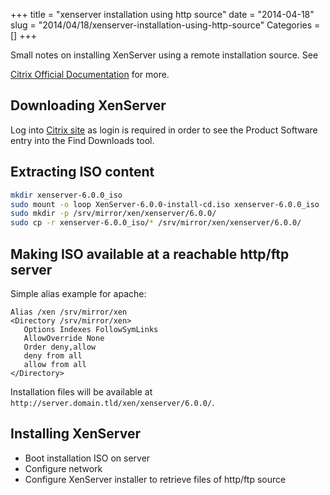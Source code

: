 +++
title = "xenserver installation using http source"
date = "2014-04-18"
slug = "2014/04/18/xenserver-installation-using-http-source"
Categories = []
+++

Small notes on installing XenServer using a remote installation source.
See

[Citrix Official Documentation](http://support.citrix.com/proddocs/topic/xenserver/xs-wrapper.html)
for more.

## Downloading XenServer

Log into [Citrix site](https://www.citrix.com) as login is required in
order to see the Product Software entry into the Find Downloads tool.

## Extracting ISO content

``` sh
mkdir xenserver-6.0.0_iso
sudo mount -o loop XenServer-6.0.0-install-cd.iso xenserver-6.0.0_iso
sudo mkdir -p /srv/mirror/xen/xenserver/6.0.0/
sudo cp -r xenserver-6.0.0_iso/* /srv/mirror/xen/xenserver/6.0.0/
```

## Making ISO available at a reachable http/ftp server

Simple alias example for apache:

```
Alias /xen /srv/mirror/xen
<Directory /srv/mirror/xen>
   Options Indexes FollowSymLinks
   AllowOverride None
   Order deny,allow
   deny from all
   allow from all
</Directory>
```

Installation files will be available at ```http://server.domain.tld/xen/xenserver/6.0.0/```.

## Installing XenServer

* Boot installation ISO on server
* Configure network
* Configure XenServer installer to retrieve files of http/ftp source
